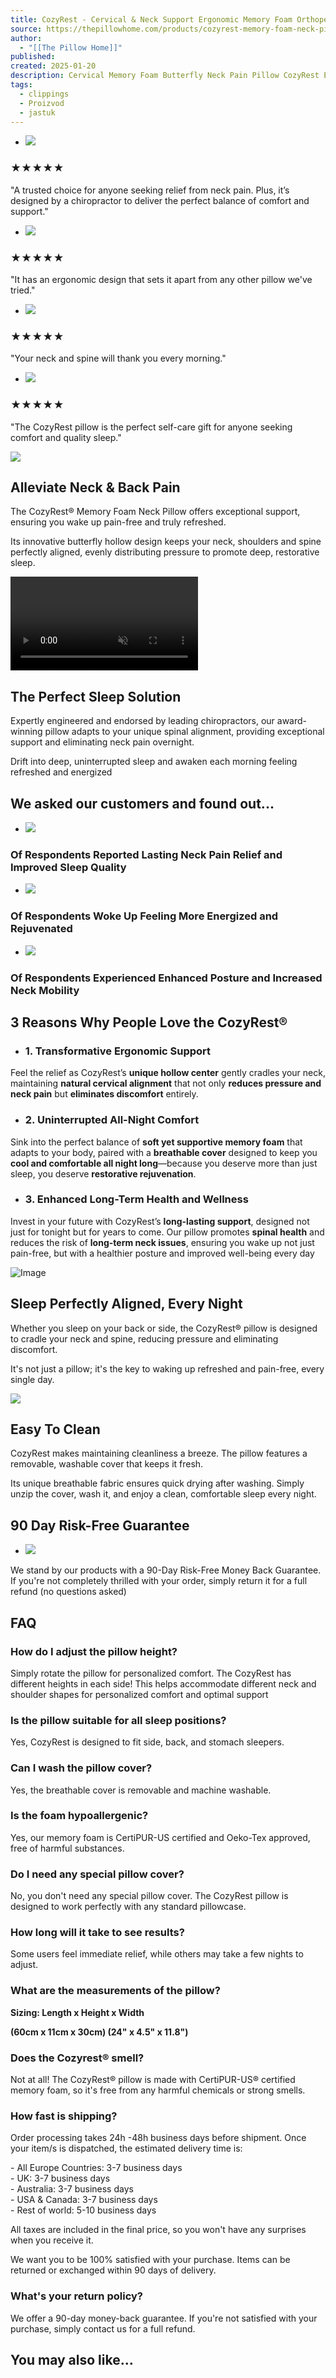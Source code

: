 ```yaml
---
title: CozyRest - Cervical & Neck Support Ergonomic Memory Foam Orthopedic Pillow | The Pillow Home
source: https://thepillowhome.com/products/cozyrest-memory-foam-neck-pillow?tw_source=fb&tw_adid=120210926887480719&utm_source=facebook&utm_medium=paid&campaign_id=120210252826440719&ad_id=120210926887480719&utm_id=120210252826440719&utm_content=120210926887480719&utm_term=120210525122090719&utm_campaign=120210252826440719
author:
  - "[[The Pillow Home]]"
published: 
created: 2025-01-20
description: Cervical Memory Foam Butterfly Neck Pain Pillow CozyRest Ergonomic & Orthopedic
tags:
  - clippings
  - Proizvod
  - jastuk
---
```

- ![](https://thepillowhome.com/cdn/shop/files/Frame_5770.webp?v=1723151022&width=3200)

### ★★★★★

"A trusted choice for anyone seeking relief from neck pain. Plus, it’s designed by a chiropractor to deliver the perfect balance of comfort and support."
- ![](https://thepillowhome.com/cdn/shop/files/Frame_5768.webp?v=1723151123&width=3200)

### ★★★★★

"It has an ergonomic design that sets it apart from any other pillow we've tried."
- ![](https://thepillowhome.com/cdn/shop/files/Frame_5769.webp?v=1723151125&width=3200)

### ★★★★★

"Your neck and spine will thank you every morning."
- ![](https://thepillowhome.com/cdn/shop/files/Frame_5767.webp?v=1723151123&width=3200)

### ★★★★★

"The CozyRest pillow is the perfect self-care gift for anyone seeking comfort and quality sleep."

![](https://thepillowhome.com/cdn/shop/files/71jMoJvKWAL._AC_SL1500.jpg?v=1719235053&width=1500)

## **Alleviate** **Neck & Back Pain**

The CozyRest® Memory Foam Neck Pillow offers exceptional support, ensuring you wake up pain-free and truly refreshed.

Its innovative butterfly hollow design keeps your neck, shoulders and spine perfectly aligned, evenly distributing pressure to promote deep, restorative sleep.

 <video id="lazyVideo" autoplay="" muted="" loop="" playsinline=""><source data-src="https://cdn.shopify.com/videos/c/o/v/7af7f00dbf504e28929c26b3b84f4849.mp4" type="video/mp4"> Your browser does not support the video tag.</video>

## The Perfect Sleep Solution

Expertly engineered and endorsed by leading chiropractors, our award-winning pillow adapts to your unique spinal alignment, providing exceptional support and eliminating neck pain overnight.

  
Drift into deep, uninterrupted sleep and awaken each morning feeling refreshed and energized

## We asked our customers and found out...

- ![](https://thepillowhome.com/cdn/shop/files/96_0af9e00e-b4a5-4e61-9a20-293f1cfb759e_1.webp?v=1724784512&width=3200)

### **Of Respondents** Reported Lasting Neck Pain Relief and Improved Sleep Quality
- ![](https://thepillowhome.com/cdn/shop/files/91_7ffe4da1-15ac-4a14-881d-708af6a4c180_1.webp?v=1724784640&width=3200)

### **Of Respondents** Woke Up Feeling More Energized and Rejuvenated
- ![](https://thepillowhome.com/cdn/shop/files/97_1527ebf3-cc97-4c7f-96e9-dea909888417_3.webp?v=1724784617&width=3200)

### **Of Respondents** Experienced Enhanced Posture and Increased Neck Mobility

## 3 Reasons Why People Love the CozyRest®

- ### 1\. Transformative Ergonomic Support

Feel the relief as CozyRest’s **unique hollow center** gently cradles your neck, maintaining **natural cervical alignment** that not only **reduces pressure and neck pain** but **eliminates discomfort** entirely.
- ### 2\. Uninterrupted All-Night Comfort

Sink into the perfect balance of **soft yet supportive memory foam** that adapts to your body, paired with a **breathable cover** designed to keep you **cool and comfortable all night long**—because you deserve more than just sleep, you deserve **restorative rejuvenation**.
- ### 3\. Enhanced Long-Term Health and Wellness

Invest in your future with CozyRest’s **long-lasting support**, designed not just for tonight but for years to come. Our pillow promotes **spinal health** and reduces the risk of **long-term neck issues**, ensuring you wake up not just pain-free, but with a healthier posture and improved well-being every day

![Image](https://cdn.shopify.com/s/files/1/0726/5871/4960/files/Proyecto_nuevo_4.webp?v=1724761289)

## Sleep Perfectly Aligned, Every Night

Whether you sleep on your back or side, the CozyRest® pillow is designed to cradle your neck and spine, reducing pressure and eliminating discomfort.

It's not just a pillow; it's the key to waking up refreshed and pain-free, every single day.

![](https://thepillowhome.com/cdn/shop/files/81TlGDHVrGL._AC_SL1500.jpg?v=1719235062&width=1500)

## **Easy To Clean**

CozyRest makes maintaining cleanliness a breeze. The pillow features a removable, washable cover that keeps it fresh.

Its unique breathable fabric ensures quick drying after washing. Simply unzip the cover, wash it, and enjoy a clean, comfortable sleep every night.

## **90 Day Risk-Free Guarantee**

- ![](https://thepillowhome.com/cdn/shop/files/e411c46dfaf1f347fc8ca455c0c33475_1_1_-min.png?v=1715680387&width=3200)

We stand by our products with a 90-Day Risk-Free Money Back Guarantee. If you're not completely thrilled with your order, simply return it for a full refund (no questions asked)

## FAQ

### How do I adjust the pillow height?

Simply rotate the pillow for personalized comfort. The CozyRest has different heights in each side! This helps accommodate different neck and shoulder shapes for personalized comfort and optimal support

### Is the pillow suitable for all sleep positions?

Yes, CozyRest is designed to fit side, back, and stomach sleepers.

### Can I wash the pillow cover?

Yes, the breathable cover is removable and machine washable.

### Is the foam hypoallergenic?

Yes, our memory foam is CertiPUR-US certified and Oeko-Tex approved, free of harmful substances.

### Do I need any special pillow cover?

No, you don't need any special pillow cover. The CozyRest pillow is designed to work perfectly with any standard pillowcase.

### How long will it take to see results?

Some users feel immediate relief, while others may take a few nights to adjust.

### What are the measurements of the pillow?

**Sizing: Length x Height x Width**

**(60cm x 11cm x 30cm) (24" x 4.5" x 11.8")**

### Does the Cozyrest® smell?

Not at all! The CozyRest® pillow is made with CertiPUR-US® certified memory foam, so it's free from any harmful chemicals or strong smells.

### How fast is shipping?

Order processing takes 24h -48h business days before shipment. Once your item/s is dispatched, the estimated delivery time is:

\- All Europe Countries: 3-7 business days  
\- UK: 3-7 business days  
\- Australia: 3-7 business days  
\- USA & Canada: 3-7 business days  
\- Rest of world: 5-10 business days

All taxes are included in the final price, so you won't have any surprises when you receive it.

We want you to be 100% satisfied with your purchase. Items can be returned or exchanged within 90 days of delivery.

### What's your return policy?

We offer a 90-day money-back guarantee. If you're not satisfied with your purchase, simply contact us for a full refund.

## You may also like...
